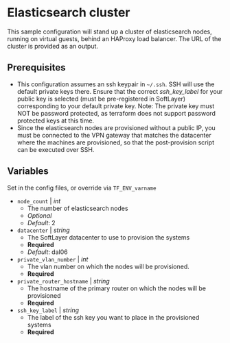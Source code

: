 # Elasticsearch cluster

This sample configuration will stand up a cluster of elasticsearch nodes, running on virtual guests, behind an HAProxy load balancer. The URL of the cluster is provided as an output.

## Prerequisites

* This configuration assumes an ssh keypair in `~/.ssh`. SSH will use the default private keys there. Ensure that the correct *ssh_key_label* for your public key is selected (must be pre-registered in SoftLayer) corresponding to your default private key. Note: The private key must NOT be password protected, as terraform does not support password protected keys at this time.
* Since the elasticsearch nodes are provisioned without a public IP, you must be connected to the VPN gateway that matches the datacenter where the machines are provisioned, so that the post-provision script can be executed over SSH.

## Variables

Set in the config files, or override via `TF_ENV_varname`

* `node_count` | *int*
    * The number of elasticsearch nodes
    * *Optional*
    * *Default*: 2
* `datacenter` | *string*
    * The SoftLayer datacenter to use to provision the systems
    * **Required**
    * *Default*: dal06
* `private_vlan_number` | *int*
    * The vlan number on which the nodes will be provisioned.
    * **Required**
* `private_router_hostname` | *string*
    * The hostname of the primary router on which the nodes will be provisioned
    * **Required**
* `ssh_key_label` | *string*
    * The label of the ssh key you want to place in the provisioned systems
    * **Required**
